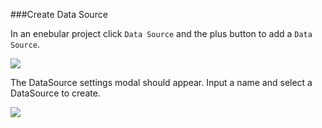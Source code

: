 ###Create Data Source 

In an enebular project click `Data Source` and the plus button to add a 
`Data Source`. 

![](/_asset/images/InfoMotion/datasources/milkcocoa-v2/data-source.png) 

The DataSource settings modal should appear. 
Input a name and select a DataSource to create. 

![](/_asset/images/InfoMotion/datasources/datasourcemodal.png) 

